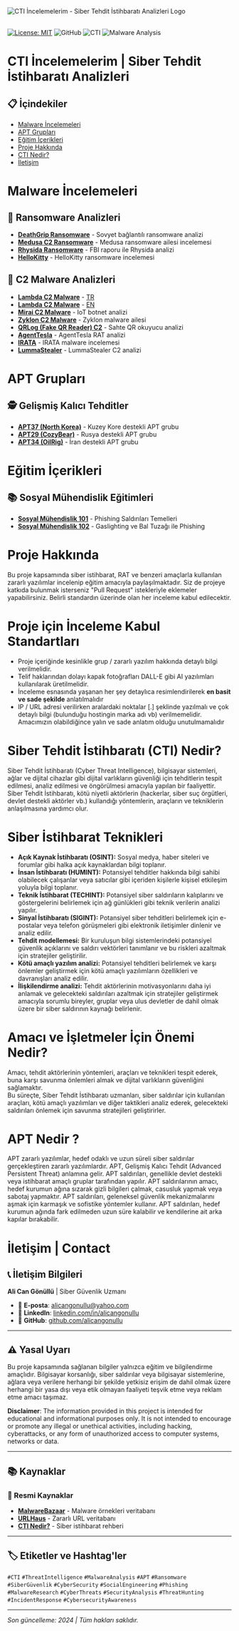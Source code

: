 <!-- Style code -->
<link rel="stylesheet" href="CSS/style.css" type="text/css">

<!-- SEO Meta Tags -->
<meta name="description" content="Siber Tehdit İstihbaratı (CTI) analizleri, malware incelemeleri ve sosyal mühendislik saldırıları hakkında kapsamlı rehber. Siber güvenlik uzmanı Ali Can Gönüllü'den APT grupları, ransomware ve phishing analizleri.">
<meta name="keywords" content="CTI, siber tehdit istihbaratı, malware analizi, APT, ransomware, phishing, sosyal mühendislik, siber güvenlik, threat intelligence, cyber security, malware research">
<meta name="author" content="Ali Can Gönüllü">
<meta name="robots" content="index, follow">
<meta property="og:title" content="CTI İncelemelerim - Siber Tehdit İstihbaratı Analizleri">
<meta property="og:description" content="Siber güvenlik uzmanı Ali Can Gönüllü'den kapsamlı CTI analizleri, malware incelemeleri ve sosyal mühendislik saldırıları rehberi.">
<meta property="og:type" content="website">
<meta property="og:url" content="https://github.com/alicangnll/CTI_Arastirmalarim">
<meta name="twitter:card" content="summary_large_image">
<meta name="twitter:title" content="CTI İncelemelerim - Siber Tehdit İstihbaratı">
<meta name="twitter:description" content="Siber güvenlik uzmanından kapsamlı CTI analizleri ve malware incelemeleri.">
<meta name="twitter:image" content="title_logo.png">

<br><br>
<img src="title_logo.png" alt="CTI İncelemelerim - Siber Tehdit İstihbaratı Analizleri Logo">
<br><br>

[![License: MIT](https://img.shields.io/badge/License-MIT-yellow.svg)](https://opensource.org/licenses/MIT) 
![GitHub](https://img.shields.io/badge/github-%23121011.svg?style=for-the-badge&logo=github&logoColor=white)
![CTI](https://img.shields.io/badge/CTI-Threat%20Intelligence-blue.svg?style=for-the-badge)
![Malware Analysis](https://img.shields.io/badge/Malware-Analysis-red.svg?style=for-the-badge)

# CTI İncelemelerim | Siber Tehdit İstihbaratı Analizleri

## 📋 İçindekiler
- [Malware İncelemeleri](#malware-incelemeleri)
- [APT Grupları](#apt-grupları)
- [Eğitim İçerikleri](#eğitim-i̇çerikleri)
- [Proje Hakkında](#proje-hakkında)
- [CTI Nedir?](#siber-tehdit-i̇stihbaratı-cti-nedir)
- [İletişim](#i̇letişim--contact)

# Malware İncelemeleri

## 🦠 Ransomware Analizleri
- [**DeathGrip Ransomware**](IoC/DeathGripRansomware_IoC/) - Sovyet bağlantılı ransomware analizi
- [**Medusa C2 Ransomware**](IoC/Medusa_IoC/) - Medusa ransomware ailesi incelemesi
- [**Rhysida Ransomware**](IoC/Rhysida_IoC/) - FBI raporu ile Rhysida analizi
- [**HelloKitty**](IoC/HelloKitty_IoC/) - HelloKitty ransomware incelemesi

## 🎯 C2 Malware Analizleri
- [**Lambda C2 Malware**](IoC/Lambda_IoC/) - [TR](IoC/Lambda_IoC/)
- [**Lambda C2 Malware**](IoC/Lambda_IoC/) - [EN](IoC/Lambda_IoC/README_en.md)
- [**Mirai C2 Malware**](IoC/Mirai_IoC/) - IoT botnet analizi
- [**Zyklon C2 Malware**](IoC/Zyklon_IoC/) - Zyklon malware ailesi
- [**QRLog (Fake QR Reader) C2**](IoC/QRLog_IoC/) - Sahte QR okuyucu analizi
- [**AgentTesla**](IoC/AgentTesla_IoC/) - AgentTesla RAT analizi
- [**IRATA**](IoC/IRATA_IoC/) - IRATA malware incelemesi
- [**LummaStealer**](IoC/LummaStealer_C2_IoC/) - LummaStealer C2 analizi

# APT Grupları

## 🕵️ Gelişmiş Kalıcı Tehditler
- [**APT37 (North Korea)**](IoC/APT37_IoC/) - Kuzey Kore destekli APT grubu
- [**APT29 (CozyBear)**](IoC/APT29_IoC/) - Rusya destekli APT grubu
- [**APT34 (OilRig)**](IoC/APT34_IoC/) - İran destekli APT grubu

# Eğitim İçerikleri

## 📚 Sosyal Mühendislik Eğitimleri
- [**Sosyal Mühendislik 101**](Info101/Phising/) - Phishing Saldırıları Temelleri
- [**Sosyal Mühendislik 102**](Info101/Phising-102/) - Gaslighting ve Bal Tuzağı ile Phishing

# Proje Hakkında
<p>
  Bu proje kapsamında siber istihbarat, RAT ve benzeri amaçlarla kullanılan zararlı yazılımlar incelenip eğitim amacıyla paylaşılmaktadır. Siz de projeye katkıda bulunmak isterseniz "Pull Request" istekleriyle eklemeler yapabilirsiniz. Belirli standardın üzerinde olan her inceleme kabul edilecektir.<br>
</p>

# Proje için İnceleme Kabul Standartları
<ul>
  <li>Proje içeriğinde kesinlikle grup / zararlı yazılım hakkında detaylı bilgi verilmelidir.</li>
  <li>Telif haklarından dolayı kapak fotoğrafları DALL-E gibi AI yazılımları kullanılarak üretilmelidir.</li>
  <li>İnceleme esnasında yaşanan her şey detaylıca resimlendirilerek <b>en basit ve sade şekilde</b> anlatılmalıdır</li>
  <li>IP / URL adresi verilirken aralardaki noktalar [.] şeklinde yazılmalı ve çok detaylı bilgi (bulunduğu hostingin marka adı vb) verilmemelidir. Amacımızın olabildiğince yalın ve sade anlatım olduğu unutulmamalıdır</li>
</ul>

# Siber Tehdit İstihbaratı (CTI) Nedir?
<p>
  Siber Tehdit İstihbaratı (Cyber Threat Intelligence), bilgisayar sistemleri, ağlar ve dijital cihazlar gibi dijital varlıkların güvenliği için tehditlerin tespit edilmesi, analiz edilmesi ve öngörülmesi amacıyla yapılan bir faaliyettir.
  <br>
  Siber Tehdit İstihbaratı, kötü niyetli aktörlerin (hackerlar, siber suç örgütleri, devlet destekli aktörler vb.) kullandığı yöntemlerin, araçların ve tekniklerin anlaşılmasına yardımcı olur.
</p>

# Siber İstihbarat Teknikleri
<p>
  <ul>
    <li><b>Açık Kaynak İstihbaratı (OSINT):</b> Sosyal medya, haber siteleri ve forumlar gibi halka açık kaynaklardan bilgi toplanır.</li>
    <li><b>İnsan İstihbaratı (HUMINT):</b> Potansiyel tehditler hakkında bilgi sahibi olabilecek çalışanlar veya satıcılar gibi içeriden kişilerle kişisel etkileşim yoluyla bilgi toplanır.</li>
    <li><b>Teknik İstihbarat (TECHINT):</b> Potansiyel siber saldırıların kalıplarını ve göstergelerini belirlemek için ağ günlükleri gibi teknik verilerin analizi yapılır.</li>
    <li><b>Sinyal İstihbaratı (SIGINT):</b> Potansiyel siber tehditleri belirlemek için e-postalar veya telefon görüşmeleri gibi elektronik iletişimler dinlenir ve analiz edilir.</li>
    <li><b>Tehdit modellemesi:</b> Bir kuruluşun bilgi sistemlerindeki potansiyel güvenlik açıklarını ve saldırı vektörleri tanımlanır ve bu riskleri azaltmak için stratejiler geliştirilir.</li>
    <li><b>Kötü amaçlı yazılım analizi:</b> Potansiyel tehditleri belirlemek ve karşı önlemler geliştirmek için kötü amaçlı yazılımların özellikleri ve davranışları analiz edilir.</li>
    <li><b>İlişkilendirme analizi:</b> Tehdit aktörlerinin motivasyonlarını daha iyi anlamak ve gelecekteki saldırıları azaltmak için stratejiler geliştirmek amacıyla sorumlu bireyler, gruplar veya ulus devletler de dahil olmak üzere bir siber saldırının kaynağı belirlenir.</li>
  </ul>
</p>

# Amacı ve İşletmeler İçin Önemi Nedir?
<p>
  Amacı, tehdit aktörlerinin yöntemleri, araçları ve teknikleri tespit ederek, buna karşı savunma önlemleri almak ve dijital varlıkların güvenliğini sağlamaktır.
  <br>  
  Bu süreçte, Siber Tehdit İstihbaratı uzmanları, siber saldırılar için kullanılan araçları, kötü amaçlı yazılımları ve diğer taktikleri analiz ederek, gelecekteki saldırıları önlemek için savunma stratejileri geliştirirler.
</p>

# APT Nedir ?
<p>
  APT zararlı yazılımlar, hedef odaklı ve uzun süreli siber saldırılar gerçekleştiren zararlı yazılımlardır. APT, Gelişmiş Kalıcı Tehdit (Advanced Persistent Threat) anlamına gelir. APT saldırıları, genellikle devlet destekli veya istihbarat amaçlı gruplar tarafından yapılır. APT saldırılarının amacı, hedef kurumun ağına sızarak gizli bilgileri çalmak, casusluk yapmak veya sabotaj yapmaktır. APT saldırıları, geleneksel güvenlik mekanizmalarını aşmak için karmaşık ve sofistike yöntemler kullanır. APT saldırıları, hedef kurumun ağında fark edilmeden uzun süre kalabilir ve kendilerine ait arka kapılar bırakabilir.
</p>

# İletişim | Contact

## 📞 İletişim Bilgileri

**Ali Can Gönüllü** | Siber Güvenlik Uzmanı
- 📧 **E-posta**: [alicangonullu@yahoo.com](mailto:alicangonullu@yahoo.com)
- 💼 **LinkedIn**: [linkedin.com/in/alicangonullu](https://linkedin.com/in/alicangonullu)
- 🐙 **GitHub**: [github.com/alicangonullu](https://github.com/alicangnll)

---

## ⚠️ Yasal Uyarı

Bu proje kapsamında sağlanan bilgiler yalnızca eğitim ve bilgilendirme amaçlıdır. Bilgisayar korsanlığı, siber saldırılar veya bilgisayar sistemlerine, ağlara veya verilere herhangi bir şekilde yetkisiz erişim de dahil olmak üzere herhangi bir yasa dışı veya etik olmayan faaliyeti teşvik etme veya reklam etme amacı taşımaz.

**Disclaimer**: The information provided in this project is intended for educational and informational purposes only. It is not intended to encourage or promote any illegal or unethical activities, including hacking, cyberattacks, or any form of unauthorized access to computer systems, networks or data.

---

## 📚 Kaynaklar

### 🔗 Resmi Kaynaklar
- [**MalwareBazaar**](https://bazaar.abuse.ch/browse/) - Malware örnekleri veritabanı
- [**URLHaus**](https://urlhaus.abuse.ch/browse/) - Zararlı URL veritabanı
- [**CTI Nedir?**](https://www.infinitumit.com.tr/siber-istihbarat-nedir/) - Siber istihbarat rehberi

---

## 🏷️ Etiketler ve Hashtag'ler

`#CTI` `#ThreatIntelligence` `#MalwareAnalysis` `#APT` `#Ransomware` `#SiberGüvenlik` `#CyberSecurity` `#SocialEngineering` `#Phishing` `#MalwareResearch` `#CyberThreats` `#SecurityAnalysis` `#ThreatHunting` `#IncidentResponse` `#CybersecurityAwareness`

---

*Son güncelleme: 2024 | Tüm hakları saklıdır.*